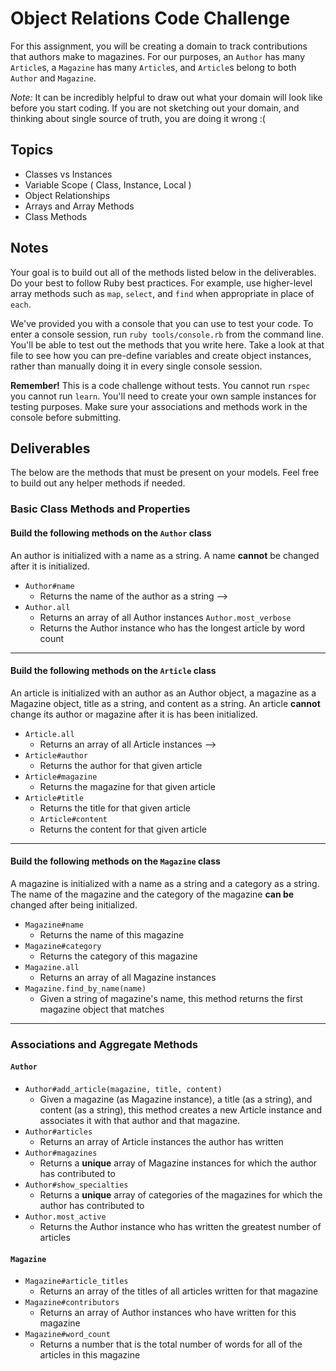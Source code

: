 # Object Relations Code Challenge

For this assignment, you will be creating a domain to track contributions that authors make to magazines. For our purposes, an `Author` has many `Article`s, a `Magazine` has many `Article`s, and `Article`s belong to both `Author` and `Magazine`.

_Note:_ It can be incredibly helpful to draw out what your domain will look like before you start coding. If you are not sketching out your domain, and thinking about single source of truth, you are doing it wrong :(

## Topics

- Classes vs Instances
- Variable Scope ( Class, Instance, Local )
- Object Relationships
- Arrays and Array Methods
- Class Methods

## Notes

Your goal is to build out all of the methods listed below in the deliverables. Do your best to follow Ruby best practices. For example, use higher-level array methods such as `map`, `select`, and `find` when appropriate in place of `each`.

We've provided you with a console that you can use to test your code. To enter a console session, run `ruby tools/console.rb` from the command line. You'll be able to test out the methods that you write here. Take a look at that file to see how you can pre-define variables and create object instances, rather than manually doing it in every single console session.

**Remember!** This is a code challenge without tests. You cannot run `rspec` you cannot run `learn`. You'll need to create your own sample instances for testing purposes. Make sure your associations and methods work in the console before submitting.

## Deliverables

The below are the methods that must be present on your models. Feel free to build out any helper methods if needed.

### Basic Class Methods and Properties

#### Build the following methods on the `Author` class

An author is initialized with a name as a string. A name **cannot** be changed after it is initialized.

- `Author#name`
  - Returns the name of the author as a string -->
- `Author.all`
  - Returns an array of all Author instances
    `Author.most_verbose`
  - Returns the Author instance who has the longest article by word count

---

#### Build the following methods on the `Article` class

An article is initialized with an author as an Author object, a magazine as a Magazine object, title as a string, and content as a string. An article **cannot** change its author or magazine after it is has been initialized.

- `Article.all`
  - Returns an array of all Article instances -->
- `Article#author`
  - Returns the author for that given article
- `Article#magazine`
  - Returns the magazine for that given article
- `Article#title`
  - Returns the title for that given article
  - `Article#content`
  - Returns the content for that given article

---

#### Build the following methods on the `Magazine` class

A magazine is initialized with a name as a string and a category as a string. The name of the magazine and the category of the magazine **can be** changed after being initialized.

- `Magazine#name`
  - Returns the name of this magazine
- `Magazine#category`
  - Returns the category of this magazine
- `Magazine.all`
  - Returns an array of all Magazine instances
- `Magazine.find_by_name(name)`
  - Given a string of magazine's name, this method returns the first magazine object that matches

---

### Associations and Aggregate Methods

#### `Author`

- `Author#add_article(magazine, title, content)`
  - Given a magazine (as Magazine instance), a title (as a string), and content (as a string), this method creates a new Article instance and associates it with that author and that magazine.
- `Author#articles`
  - Returns an array of Article instances the author has written
- `Author#magazines`
  - Returns a **unique** array of Magazine instances for which the author has contributed to
- `Author#show_specialties`
  - Returns a **unique** array of categories of the magazines for which the author has contributed to
- `Author.most_active`
  - Returns the Author instance who has written the greatest number of articles

#### `Magazine`

- `Magazine#article_titles`
  - Returns an array of the titles of all articles written for that magazine
- `Magazine#contributors`
  - Returns an array of Author instances who have written for this magazine
- `Magazine#word_count`
  - Returns a number that is the total number of words for all of the articles in this magazine
